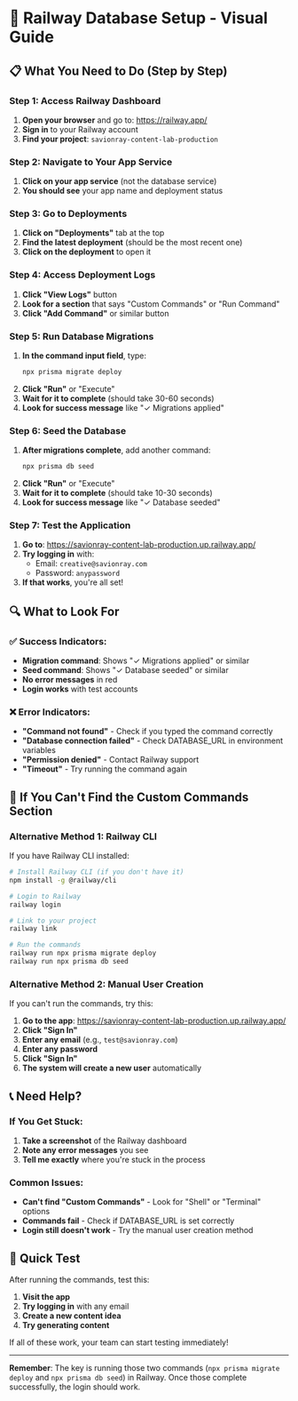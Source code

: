 # 🚀 Railway Database Setup - Visual Guide

## 📋 What You Need to Do (Step by Step)

### Step 1: Access Railway Dashboard
1. **Open your browser** and go to: https://railway.app/
2. **Sign in** to your Railway account
3. **Find your project**: `savionray-content-lab-production`

### Step 2: Navigate to Your App Service
1. **Click on your app service** (not the database service)
2. **You should see** your app name and deployment status

### Step 3: Go to Deployments
1. **Click on "Deployments"** tab at the top
2. **Find the latest deployment** (should be the most recent one)
3. **Click on the deployment** to open it

### Step 4: Access Deployment Logs
1. **Click "View Logs"** button
2. **Look for a section** that says "Custom Commands" or "Run Command"
3. **Click "Add Command"** or similar button

### Step 5: Run Database Migrations
1. **In the command input field**, type:
   ```bash
   npx prisma migrate deploy
   ```
2. **Click "Run"** or "Execute"
3. **Wait for it to complete** (should take 30-60 seconds)
4. **Look for success message** like "✓ Migrations applied"

### Step 6: Seed the Database
1. **After migrations complete**, add another command:
   ```bash
   npx prisma db seed
   ```
2. **Click "Run"** or "Execute"
3. **Wait for it to complete** (should take 10-30 seconds)
4. **Look for success message** like "✓ Database seeded"

### Step 7: Test the Application
1. **Go to**: https://savionray-content-lab-production.up.railway.app/
2. **Try logging in** with:
   - Email: `creative@savionray.com`
   - Password: `anypassword`
3. **If that works**, you're all set!

## 🔍 What to Look For

### ✅ Success Indicators:
- **Migration command**: Shows "✓ Migrations applied" or similar
- **Seed command**: Shows "✓ Database seeded" or similar
- **No error messages** in red
- **Login works** with test accounts

### ❌ Error Indicators:
- **"Command not found"** - Check if you typed the command correctly
- **"Database connection failed"** - Check DATABASE_URL in environment variables
- **"Permission denied"** - Contact Railway support
- **"Timeout"** - Try running the command again

## 🚨 If You Can't Find the Custom Commands Section

### Alternative Method 1: Railway CLI
If you have Railway CLI installed:
```bash
# Install Railway CLI (if you don't have it)
npm install -g @railway/cli

# Login to Railway
railway login

# Link to your project
railway link

# Run the commands
railway run npx prisma migrate deploy
railway run npx prisma db seed
```

### Alternative Method 2: Manual User Creation
If you can't run the commands, try this:
1. **Go to the app**: https://savionray-content-lab-production.up.railway.app/
2. **Click "Sign In"**
3. **Enter any email** (e.g., `test@savionray.com`)
4. **Enter any password**
5. **Click "Sign In"**
6. **The system will create a new user** automatically

## 📞 Need Help?

### If You Get Stuck:
1. **Take a screenshot** of the Railway dashboard
2. **Note any error messages** you see
3. **Tell me exactly** where you're stuck in the process

### Common Issues:
- **Can't find "Custom Commands"** - Look for "Shell" or "Terminal" options
- **Commands fail** - Check if DATABASE_URL is set correctly
- **Login still doesn't work** - Try the manual user creation method

## 🎯 Quick Test

After running the commands, test this:
1. **Visit the app**
2. **Try logging in** with any email
3. **Create a new content idea**
4. **Try generating content**

If all of these work, your team can start testing immediately!

---

**Remember**: The key is running those two commands (`npx prisma migrate deploy` and `npx prisma db seed`) in Railway. Once those complete successfully, the login should work. 